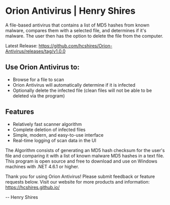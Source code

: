 # Orion Antivirus | Henry Shires
A file-based antivirus that contains a list of MD5 hashes from known malware, compares them with a selected file, and determines if it's malware. The user then has the option to delete the file from the computer.

Latest Release: https://github.com/hcshires/Orion-Antivirus/releases/tag/v1.0.0

## Use Orion Antivirus to:
- Browse for a file to scan
- Orion Antivirus will automatically determine if it is infected
- Optionally delete the infected file (clean files will not be able to be deleted via the program)

## Features
- Relatively fast scanner algorithm
- Complete deletion of infected files
- Simple, modern, and easy-to-use interface
- Real-time logging of scan data in the UI

The Algorithm consists of generating an MD5 hash checksum for the user's file and comparing it with a list of known malware MD5 hashes in a text file. This program is open source and free to download and use on Windows machines with .NET 4.6.1 or higher.

Thank you for using Orion Antivirus! Please submit feedback or feature requests below. Visit our website for more products and information: https://hcshires.github.io/

-- Henry Shires
